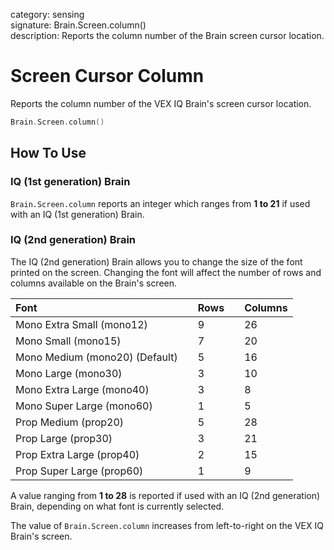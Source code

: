 category: sensing  
signature: Brain.Screen.column()  
description: Reports the column number of the Brain screen cursor location.

# Screen Cursor Column

Reports the column number of the VEX IQ Brain's screen cursor location.

```cpp
Brain.Screen.column()
```

## How To Use

### IQ (1st generation) Brain

`Brain.Screen.column` reports an integer which ranges from **1 to 21** if used with an IQ (1st generation) Brain.

### IQ (2nd generation) Brain

The IQ (2nd generation) Brain allows you to change the size of the font printed on the screen. Changing the font will affect the number of rows and columns available on the Brain's screen.

| Font |  | Rows |  | Columns |
| :--- | --- | :--- | --- | :--- |
| Mono Extra Small (mono12) |  | 9 |  | 26 |
| Mono Small (mono15) |  | 7 |  | 20 |
| Mono Medium (mono20) (Default) |  | 5 |  | 16 |
| Mono Large (mono30) |  | 3 |  | 10 |
| Mono Extra Large (mono40) |  | 3 |  | 8 |
| Mono Super Large (mono60) |  | 1 |  | 5 |
| Prop Medium (prop20) |  | 5 |  | 28 |
| Prop Large (prop30) |  | 3 |  | 21 |
| Prop Extra Large (prop40) |  | 2 |  | 15 |
| Prop Super Large (prop60) |  | 1 |  | 9 |

A value ranging from **1 to 28** is reported if used with an IQ (2nd generation) Brain, depending on what font is currently selected.

The value of `Brain.Screen.column` increases from left-to-right on the VEX IQ Brain's screen.

<advanced>
</advanced>